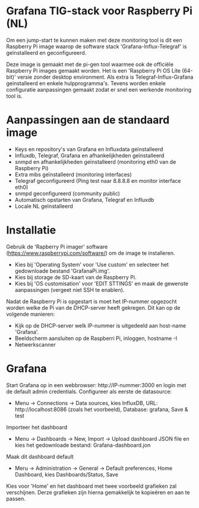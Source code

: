 # Grafana TIG-stack voor Raspberry Pi (NL)

Om een jump-start te kunnen maken met deze monitoring tool is dit een Raspberry Pi image waarop de software stack 'Grafana-Influx-Telegraf' is geïnstalleerd en geconfigureerd.

Deze image is gemaakt met de pi-gen tool waarmee ook de officiële Raspberry Pi images gemaakt worden. Het is een 'Raspberry Pi OS Lite (64-bit)' versie zonder desktop environment. Als extra is Telegraf-Influx-Grafana geinstalleerd en enkele hulpprogramma's. Tevens worden enkele configuratie aanpassingen gemaakt zodat er snel een werkende monitoring tool is.

# Aanpassingen aan de standaard image

- Keys en repository's van Grafana en Influxdata geïnstalleerd
- Influxdb, Telegraf, Grafana en afhankelijkheden geïnstalleerd
- snmpd en afhankelijkheden geïnstalleerd (monitoring eth0 van de Raspberry Pi)
- Extra mibs geïnstalleerd (monitoring interfaces)
- Telegraf geconfigureerd (Ping test naar 8.8.8.8 en monitor interface eth0)
- snmpd geconfigureerd (community public)
- Automatisch opstarten van Grafana, Telegraf en Influxdb
- Locale NL geïnstalleerd

# Installatie

Gebruik de 'Rapberry Pi imager' software (https://www.raspberrypi.com/software/) om de image te installeren.
- Kies bij 'Operating System' voor 'Use custom' en selecteer het gedownloade bestand 'GrafanaPi.img'.
- Kies bij storage de SD-kaart van de Raspberry Pi.
- Kies bij 'OS customisation' voor 'EDIT STTINGS' en maak de gewenste aanpassingen (vergeet niet SSH te enablen).

Nadat de Raspberry Pi is opgestart is moet het IP-nummer opgezocht worden welke de Pi van de DHCP-server heeft gekregen. Dit kan op de volgende manieren:
- Kijk op de DHCP-server welk IP-nummer is uitgedeeld aan host-name 'Grafana'.
- Beeldscherm aansluiten op de Raspberri Pi, inloggen, hostname -I
- Netwerkscanner

# Grafana

Start Grafana op in een webbrowser: http://IP-nummer:3000 en login met de default admin credentials.
Configureer als eerste de datasource:
- Menu -> Connections -> Data sources, kies InfluxDB, URL: http://localhost:8086 (zoals het voorbeeld), Database: grafana, Save & test

Importeer het dashboard
- Menu -> Dashboards -> New, Import -> Upload dashboard JSON file en kies het gedownloade bestand: Grafana-dashboard.jon

Maak dit dashboard default
- Meru -> Administration -> General -> Default preferences, Home Dashboard, kies Dashboards/Status, Save

Kies voor 'Home' en het dashboard met twee voorbeeld grafieken zal verschijnen. Derze grafieken zijn hierna gemakkelijk te kopieëren en aan te passen.
